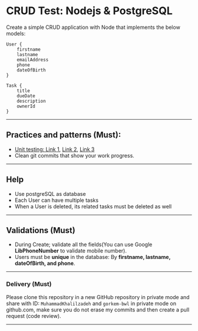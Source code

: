 # CRUD Test: Nodejs & PostgreSQL

Create a simple CRUD application with Node that implements the below models:

```
User {
    firstname
    lastname
    emailAddress
    phone
    dateOfBirth
}

Task {
    title
    dueDate
    description
    ownerId
}
```

---

## Practices and patterns (Must):

- [Unit testing: Link 1](https://en.wikipedia.org/wiki/Unit_testing), [Link 2](https://www.testim.io/blog/node-js-unit-testing-get-started-quickly-with-examples/), [Link 3](https://www.lambdatest.com/learning-hub/nodejs-unit-testing)
- Clean git commits that show your work progress.

---

## Help

- Use postgreSQL as database
- Each User can have multiple tasks
- When a User is deleted, its related tasks must be deleted as well

---

## Validations (Must)

- During Create; validate all the fields(You can use Google **LibPhoneNumber** to validate mobile number).
- Users must be **unique** in the database: By **firstname, lastname, dateOfBirth, and phone**.

---

### Delivery (Must)

Please clone this repository in a new GitHub repository in private mode and share with ID: `MuhammadKhalilzadeh` and `gorkem-bwl` in private mode on github.com, make sure you do not erase my commits and then create a pull request (code review).

---
